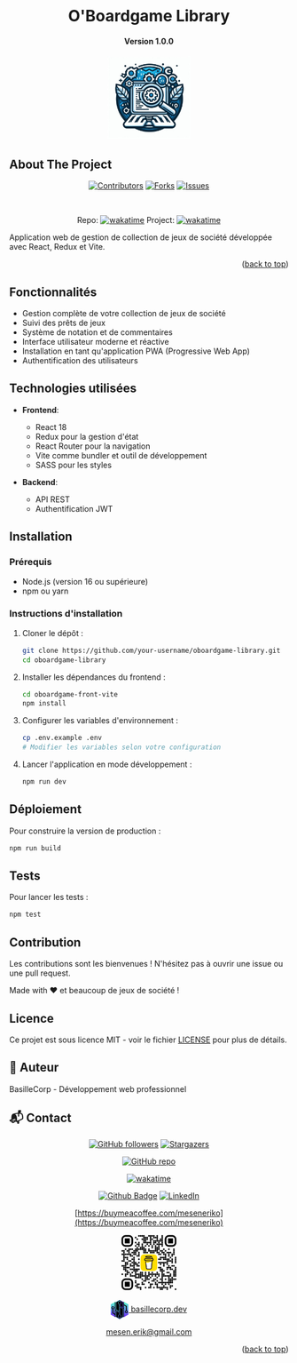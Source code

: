 <div align="center">
</div>
<a name="readme-top"></a>

<!-- PROJECT LOGO -->
<br />
<div align="center">
  <h1>O'Boardgame Library</h1>
  <h4>Version 1.0.0</h4>
  <a href="https://github.com/Erik-42">
    <img src="./oboardgame-front-vite/assets/img/logos/product/EPS.jpeg" alt="Logo Files-Project-Generation" width="150" height="150">
  </a>
</div>

<!-- ABOUT THE PROJECT -->

## About The Project

<div align="center">

[![Contributors][contributors-shield]][contributors-url]
[![Forks][forks-shield]][forks-url]
[![Issues][issues-shield]][issues-url]

<br/>

Repo: [![wakatime](https://wakatime.com/badge/github/Erik-42/structure-project-generator.svg)](https://wakatime.com/badge/github/Erik-42/structure-project-generator)
Project: [![wakatime](https://wakatime.com/badge/user/f84d00d8-fee3-4ca3-803d-3daa3c7053a5/project/4560400d-1de2-4e4e-9af4-393e96928dc8.svg)](https://wakatime.com/badge/user/f84d00d8-fee3-4ca3-803d-3daa3c7053a5/project/4560400d-1de2-4e4e-9af4-393e96928dc8)

</div>

Application web de gestion de collection de jeux de société développée avec React, Redux et Vite.

<p align="right">(<a href="#readme-top">back to top</a>)</p>

## Fonctionnalités

- Gestion complète de votre collection de jeux de société
- Suivi des prêts de jeux
- Système de notation et de commentaires
- Interface utilisateur moderne et réactive
- Installation en tant qu'application PWA (Progressive Web App)
- Authentification des utilisateurs

## Technologies utilisées

- **Frontend**:

  - React 18
  - Redux pour la gestion d'état
  - React Router pour la navigation
  - Vite comme bundler et outil de développement
  - SASS pour les styles

- **Backend**:
  - API REST
  - Authentification JWT

## Installation

### Prérequis

- Node.js (version 16 ou supérieure)
- npm ou yarn

### Instructions d'installation

1. Cloner le dépôt :

   ```bash
   git clone https://github.com/your-username/oboardgame-library.git
   cd oboardgame-library
   ```

2. Installer les dépendances du frontend :

   ```bash
   cd oboardgame-front-vite
   npm install
   ```

3. Configurer les variables d'environnement :

   ```bash
   cp .env.example .env
   # Modifier les variables selon votre configuration
   ```

4. Lancer l'application en mode développement :
   ```bash
   npm run dev
   ```

## Déploiement

Pour construire la version de production :

```bash
npm run build
```

## Tests

Pour lancer les tests :

```bash
npm test
```

## Contribution

Les contributions sont les bienvenues ! N'hésitez pas à ouvrir une issue ou une pull request.

Made with ❤️ et beaucoup de jeux de société !

## Licence

Ce projet est sous licence MIT - voir le fichier [LICENSE](LICENSE) pour plus de détails.

## 👥 Auteur

BasilleCorp - Développement web professionnel

## 📬 Contact

<div align="center">

[![GitHub followers][github followers-shield]][github followers-url]
[![Stargazers][stars-shield]][stars-url]

[![GitHub repo][github repo-shield]][github repo-url]

[![wakatime](https://wakatime.com/badge/user/f84d00d8-fee3-4ca3-803d-3daa3c7053a5.svg)](https://wakatime.com/@f84d00d8-fee3-4ca3-803d-3daa3c7053a5)

[![Github Badge][github badge-shield]][github badge-url]
[![LinkedIn][linkedin-shield]][linkedin-url]

[https://buymeacoffee.com/meseneriko](https://buymeacoffee.com/meseneriko)

<a href="https://buymeacoffee.com/meseneriko">
    <img src="./oboardgame-front-vite/assets/img/logos/qrcode-bmc/bmc_qr.png" alt="Buy My Coffee" width="20%" style="background-color:grey">
</a>  
<p></p>
<p></p>
<a href = 'https://basillecorp.dev'> <img width = '32px' align= 'center' src="./oboardgame-front-vite/assets/img/logos/pro/logo-basille_corp.svg"/>   basillecorp.dev</a>

mesen.erik@gmail.com

</div>

<p align="right">(<a href="#readme-top">back to top</a>)</p>

<!-- MARKDOWN LINKS & IMAGES -->

[github repo-shield]: https://img.shields.io/badge/Repositories-102-blue
[github repo-url]: https://github.com/Erik-42/Erik-42?tab=repositories
[github badge-shield]: https://img.shields.io/badge/GitHub-100000?style=for-the-badge&logo=github&logoColor=white
[github badge-url]: https://github.com/erik-42
[linkedin-shield]: https://img.shields.io/badge/LinkedIn-0077B5?style=for-the-badge&logo=linkedin&logoColor=white
[linkedin-url]: https://www.linkedin.com/in/erik-mesen/
[github followers-shield]: https://img.shields.io/github/followers/erik-42?style=social
[github followers-url]: https://github.com/erik-42?tab=followers
[stars-shield]: https://img.shields.io/github/stars/erik-42/basillecorp-website?style=social
[stars-url]: https://github.com/erik-42?tab=stargazers
[contributors-shield]: https://img.shields.io/github/contributors/Erik-42/export-project-structure
[contributors-url]: https://github.com/Erik-42/oboardgame-library/graphs/contributors
[forks-shield]: https://img.shields.io/github/forks/Erik-42/export-project-structure
[forks-url]: https://github.com/Erik-42/oboardgame-library/forks
[issues-shield]: https://img.shields.io/github/issues-raw/Erik-42/export-project-structure
[issues-url]: https://github.com/Erik-42/oboardgame-library/issues

</div>
